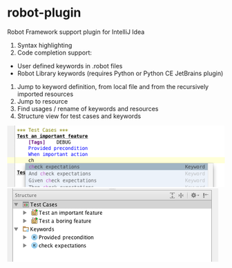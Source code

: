 robot-plugin
============

Robot Framework support plugin for IntelliJ Idea

1. Syntax highlighting
1. Code completion support:
  - User defined keywords in .robot files
  - Robot Library keywords (requires Python or Python CE JetBrains plugin)
1. Jump to keyword definition, from local file and from the recursively imported resources
1. Jump to resource
1. Find usages / rename of keywords and resources
1. Structure view for test cases and keywords

![Syntax highlighting, code completion](/img/CodeCompletion.png)
![Structure view, nice icons](/img/StructureView.png)
